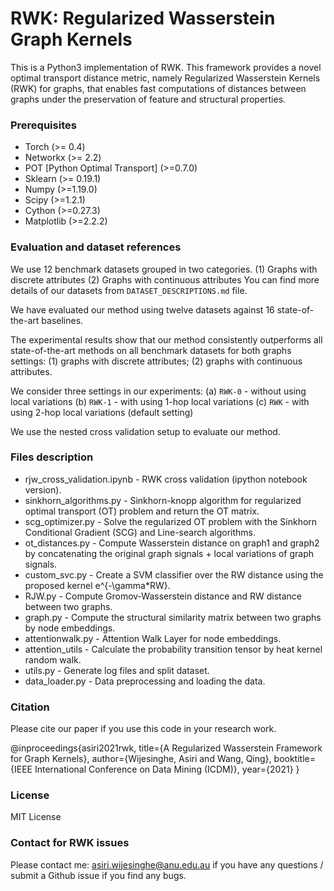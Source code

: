 # RWK: Regularized Wasserstein Graph Kernels

This is a Python3 implementation of RWK. This framework provides a novel optimal transport distance metric, namely Regularized Wasserstein Kernels (RWK) for graphs, that enables fast computations of distances between graphs under the preservation of feature and structural properties.

### Prerequisites

* Torch (>= 0.4)
* Networkx (>= 2.2)
* POT [Python Optimal Transport] (>=0.7.0)
* Sklearn (>= 0.19.1)
* Numpy (>=1.19.0)
* Scipy (>=1.2.1)
* Cython (>=0.27.3)
* Matplotlib (>=2.2.2)

### Evaluation and dataset references

We use 12 benchmark datasets grouped in two categories. 
(1) Graphs with discrete attributes
(2) Graphs with continuous attributes
You can find more details of our datasets from `DATASET_DESCRIPTIONS.md` file.

We have evaluated our method using twelve datasets against 16 state-of-the-art baselines. 

The experimental results show that our method consistently outperforms all state-of-the-art methods on all benchmark 
datasets for both graphs settings: (1) graphs with discrete attributes; (2) graphs with continuous attributes.

We consider three settings in our experiments: 
(a) `RWK-0` - without using local variations
(b) `RWK-1` - with using 1-hop local variations
(c) `RWK` - with using 2-hop local variations (default setting)

We use the nested cross validation setup to evaluate our method.

### Files description

* rjw_cross_validation.ipynb - RWK cross validation (ipython notebook version).
* sinkhorn_algorithms.py - Sinkhorn-knopp algorithm for regularized optimal transport (OT) problem and return the OT matrix.
* scg_optimizer.py - Solve the regularized OT problem with the Sinkhorn Conditional Gradient (SCG) and Line-search algorithms.
* ot_distances.py - Compute Wasserstein distance on graph1 and graph2 by concatenating the original graph signals + local variations of graph signals.
* custom_svc.py - Create a SVM classifier over the RW distance using the proposed kernel e^{-\gamma*RW}.
* RJW.py - Compute Gromov-Wasserstein distance and RW distance between two graphs.
* graph.py - Compute the structural similarity matrix between two graphs by node embeddings.
* attentionwalk.py - Attention Walk Layer for node embeddings.
* attention_utils - Calculate the probability transition tensor by heat kernel random walk.
* utils.py - Generate log files and split dataset. 
* data_loader.py - Data preprocessing and loading the data.

### Citation

Please cite our paper if you use this code in your research work.

@inproceedings{asiri2021rwk,
  title={A Regularized Wasserstein Framework for Graph Kernels}, 
  author={Wijesinghe, Asiri and Wang, Qing}, 
  booktitle={IEEE International Conference on Data Mining (ICDM)},
  year={2021}
}

### License

MIT License

### Contact for RWK issues

Please contact me: asiri.wijesinghe@anu.edu.au if you have any questions / submit a Github issue if you find any bugs.